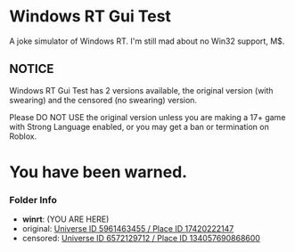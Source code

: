 # Windows RT Gui Test

A joke simulator of Windows RT. I'm still mad about no Win32 support, M$.

## NOTICE

Windows RT Gui Test has 2 versions available, the original version (with swearing) and the censored (no swearing) version.

Please DO NOT USE the original version unless you are making a 17+ game with Strong Language enabled, or you may get a ban or termination on Roblox.

# You have been warned.

### Folder Info

- **winrt**: (YOU ARE HERE)
- original: [Universe ID 5961463455 / Place ID 17420222147](https://www.roblox.com/games/17420222147)
- censored: [Universe ID 6572129712 / Place ID 134057690868600](https://www.roblox.com/games/134057690868600)
